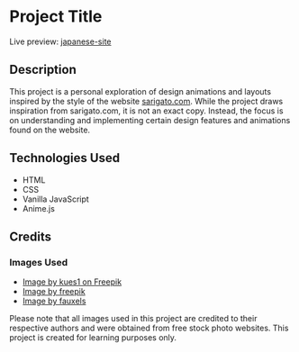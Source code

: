 # Project Title

Live preview: [japanese-site](https://japanese-site-xi.vercel.app/)

## Description

This project is a personal exploration of design animations and layouts inspired by the style of the website [sarigato.com](https://www.sarigato.com/). While the project draws inspiration from sarigato.com, it is not an exact copy. Instead, the focus is on understanding and implementing certain design features and animations found on the website.

## Technologies Used

- HTML
- CSS
- Vanilla JavaScript
- Anime.js

## Credits

### Images Used

- [Image by kues1 on Freepik](https://www.freepik.com/free-photo/cement-concrete-wall-texture-background_176963168.htm#fromView=search&page=1&position=11&uuid=354516b9-e8af-4b32-86cf-e04e6b9b8e2f)
- [Image by freepik](https://www.freepik.com/free-photo/black-irregular-brush-stroke_9468001.htm#fromView=search&page=1&position=30&uuid=54b248f8-be0a-49a7-b3b8-165e919becbf)
- [Image by fauxels](https://www.pexels.com/pl-pl/zdjecie/zdjecie-ludzi-trzymajacych-sie-za-rece-3184423/)

Please note that all images used in this project are credited to their respective authors and were obtained from free stock photo websites. This project is created for learning purposes only.
